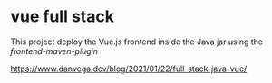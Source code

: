 # vue full stack

This project deploy the Vue.js frontend inside the Java jar using the *frontend-maven-plugin*


https://www.danvega.dev/blog/2021/01/22/full-stack-java-vue/


